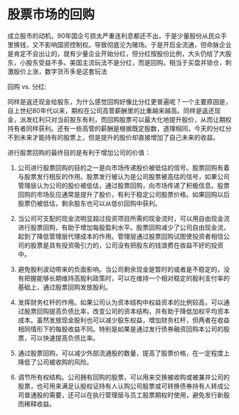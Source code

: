 # 股票市场的回购

成立股市的动机，90年国企亏损太严重连利息都还不出，于是少量股份从民众手里换钱，又不影响国资控制权。导致彻底沦为赌场。于是开启全流通，但命脉企业是肯定不会出让的，就有少量企业开始分红，但分红按股份比例，大头仍给了大股东，小股东受益不多。美国主流玩法不是分红，而是回购。相当于买盘并锁仓，刺激股价上涨，数字货币多是这套玩法

回购 vs. 分红:

同样是返还现金给股东，为什么感觉回购好像比分红更普遍呢？一个主要原因是，自上世纪80年代以来，期权在公司高管薪酬里的比重越来越高。同样是返还现金，派发红利只对当前股东有利，而回购股票可以最大化地提升股价，从而让期权持有者同样获利。还有一些高管的薪酬是根据既定股数，道理相同，今天的分红分不到未来才能持有的股票上，但是提升的股价却直接增加了自己未来的收益。

进行股票回购的最终目的是有利于增加公司的价值：

1. 公司进行股票回购的目的之一是向市场传递股价被低估的信号。股票回购有着与股票发行相反的作用。股票发行被认为是公司股票被高估的信号，如果公司管理层认为公司的股价被低估，通过股票回购，向市场传递了积极信息。股票回购的市场反应通常是提升了股价，有利于稳定公司股票价格。如果回购以后股票仍被低估，剩余股东也可以从低价回购中获利。

2. 当公司可支配的现金流明显超过投资项目所需的现金流时，可以用自由现金流进行股票回购，有助于增加每股盈利水平。股票回购减少了公司自由现金流，起到了降低管理层代理成本的作用。管理层通过股票回购试图使投资者相信公司的股票是具有投资吸引力的，公司没有把股东的钱浪费在收益不好的投资中。

3. 避免股利波动带来的负面影响。当公司剩余现金是暂时的或者是不稳定的，没有把握能够长期维持高股利政策时，可以在维持一个相对稳定的股利支付率的基础上，通过股票回购发放股利。

4. 发挥财务杠杆的作用。如果公司认为资本结构中权益资本的比例较高，可以通过股票回购提高负债比率，改变公司的资本结构，并有助于降低加权平均资本成本。虽然发放现金股利也可以减少股东权益，增加财务杠杆，但两者在收益相同情形下的每股收益不同。特别是如果是通过发行债券融资回购本公司的股票，可以快速提高负债比率。

5. 通过股票回购，可以减少外部流通股的数量，提高了股票价格，在一定程度上降低了公司被收购的风险。

6. 调节所有权结构。公司拥有回购的股票，可以用来交换被收购或被兼并公司的股票，也可用来满足认股权证持有人认购公司股票或可转换债券持有人转成公司普通股的需要，还可以在执行管理层与员工股票期权时使用，避免发行新股而稀释收益。
